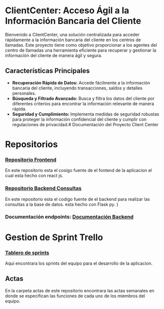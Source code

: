# ClientCenter: Acceso Ágil a la Información Bancaria del Cliente

Bienvenido a ClientCenter, una solución centralizada para acceder rápidamente a la información bancaria del cliente en los centros de llamadas. Este proyecto tiene como objetivo proporcionar a los agentes del centro de llamadas una herramienta eficiente para recuperar y gestionar la información del cliente de manera ágil y segura.

## Características Principales

- **Recuperación Rápida de Datos:** Accede fácilmente a la información bancaria del cliente, incluyendo transacciones, saldos y detalles personales.
- **Búsqueda y Filtrado Avanzado:** Busca y filtra los datos del cliente por diferentes criterios para encontrar la información relevante de manera rápida.
- **Seguridad y Cumplimiento:** Implementa medidas de seguridad robustas para proteger la información confidencial del cliente y cumplir con regulaciones de privacidad.# Documentación del Proyecto Client Center


# Repositorios

### [Repositorio Frontend](https://github.com/JuanZam21/ClientCenter_FrontEnd)
En este repositorio esta el cosigo fuente de el fontend de la aplicacion el cual esta hecho con react js.

### [Repositorio Backend Consultas](https://github.com/JuanZam21/ClientCenter_BackEnd)
En este repositorio esta el codigo fuente de el backend para realizar las consultas a la base de datos. esta hecho con Flask py.
}
### Documentación endpoints: [Documentación Backend](https://clientcenter-backendgu.onrender.com/apidocs/)

# Gestion de Sprint Trello

### [Tablero de sprints](https://trello.com/b/6B98zKUF/sistemas-distribuidos-2024)

Aqui encontrara los sprints del equipo para el desarrollo de la aplicacion. 

## Actas
En la carpeta actas de este repositorio encontrara las actas semanales en donde se especifican las funciones de cada uno de los miembros del equipo.
